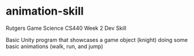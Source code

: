 # animation-skill
Rutgers Game Science CS440 Week 2 Dev Skill

Basic Unity program that showcases a game object (knight) doing some basic animations (walk, run, and jump)
